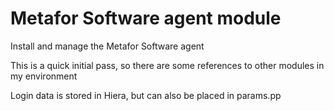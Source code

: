# Metafor Software agent module

Install and manage the Metafor Software agent

This is a quick initial pass, so there are some references to other modules in my environment

Login data is stored in Hiera, but can also be placed in params.pp
